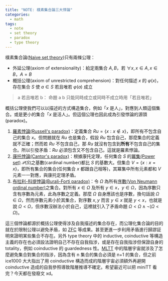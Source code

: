 ```yaml
---
title: "NOTE: 樸素集合論三大悖論"
categories:
  - math
tags:
  - note
  - set theory
  - paradox
  - type theory
---
```


樸素集合論([Naive set theory](https://en.wikipedia.org/wiki/Naive_set_theory))只有兩條公理：

- 外延公理(axiom of extensionality)：給定兩集合 $A, B$，若 $\forall x, x \in A, x \in B$，$A = B$
- 概括公理(axiom of unrestricted comprehension)：對任何描述 $x$ 的 $\varphi (x)$，存在集合 $S$ 使 $a \in S$ 若且唯若 $\varphi (a)$ 成立

> a 若且唯若 b： 命題 a b 只能同時成立或同時不成立時用「若且唯若」

概括公理使我們可以以描述的方式構造集合，例如「$x$ 是人」，對應到人類這個集合。或是更小的集合「$x$ 是活人」。但這個公理也因此成為引發悖論的源頭(paradox)。

1. [羅素悖論(Russell's paradox)](https://en.wikipedia.org/wiki/Russell%27s_paradox)：定義集合 $Ru = \{x : x \notin x\}$，即所有不包含自己的集合 $x$。但問題就在 $Ru$ 也是集合，假設 $Ru$ 包含自己，那麼集合的定義就不正確；然而若 $Ru$ 不包含自己，那 $Ru$ 就沒有包含到**所有**不包含自己的集合。所以引發矛盾：$Ru$ 必須包含又不包含自己。這就是羅素悖論。
2. [康托悖論(Cantor's paradox)](https://en.wikipedia.org/wiki/Cantor%27s_paradox)：根據康托定理，任何集合 $S$ 的[冪集(Power set)](https://en.wikipedia.org/wiki/Power_set) ${\mathcal{P}}(S)$之基數(cardinal number)都比 $S$ 的基數大。但集合 $V = \{x : x = x\}$，即所有集合的集合(任何集合 $x$ 都跟自己相等)，其冪集中所有元素都和 $V$ 元素一一對應，與康托定理矛盾。
3. [布拉利-科提悖論(Burali-Forti paradox)](https://en.wikipedia.org/wiki/Burali-Forti_paradox)：令 $\Omega$ 為所有[序數(Von Neumann ordinal number)](https://en.wikipedia.org/wiki/Ordinal_number#Von_Neumann_definition_of_ordinals)之集合。對所有 $x \in \Omega$ 及所有 $y \in x$，$y \in \Omega$，因為序數只含有序數為元素，此為序數之定義。那麼 $\Omega$ 自身應該也是序數，換句話說 $\Omega \in \Omega$，然而序數元素小於其集合，對序數 $x, y$ 而言 $y \in x$ 就是 $y < x$，也就是說 $\Omega < \Omega$，但序數沒辦法小於自己，這裡就引入了矛盾命題 $\Omega < \Omega \land \neg (\Omega < \Omega)$。

這三個悖論都源於概括公理使得涉及自我描述的集合存在，而公理化集合論的目的就在於限制公理以避免矛盾，如 [ZFC](https://en.wikipedia.org/wiki/Zermelo%E2%80%93Fraenkel_set_theory) 等成果。甚至更進一步利用矛盾進行歸謬証明來證明某些集合不存在。另外 type theory 中的 inductive, coinductive 等構造主義的存在也必須設法證明自己不存在自我指涉，或是存在自我指涉但保證自身的 totality，例如 coinductive 的 guardedness 性。[MLTT](https://en.wikipedia.org/wiki/Intuitionistic_type_theory) 中的階層宇宙就涉及了怎麼避免集合對集合的指涉，因為含有 n 集合的集合必須是 n+1 的集合，但之前 ice1000 大大指出了用 coinductive 構造而成的階層宇宙必須額外再避開 coinductive 造成的自我參照導致階層推導不確定。希望最近可以把 miniTT 看完？今天都在發廢文 xd。

